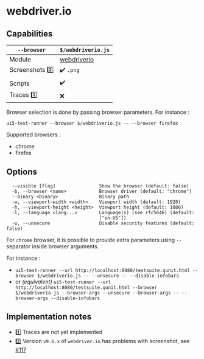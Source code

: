 # webdriver.io

## Capabilities

| `--browser` | `$/webdriverio.js` |
|---|---|
| Module | [webdriverio](https://www.npmjs.com/package/webdriverio) |
| Screenshots 2️⃣ | ✔️ `.png`
| Scripts | ✔️ |
| Traces 1️⃣ | ❌ |

Browser selection is done by passing browser parameters. For instance :

`ui5-test-runner --browser $/webdriverio.js -- --browser firefox`

Supported browsers :

* chrome
* firefox

## Options

```text
  --visible [flag]                Show the browser (default: false)
  -b, --browser <name>            Browser driver (default: "chrome")
  --binary <binary>               Binary path
  -w, --viewport-width <width>    Viewport width (default: 1920)
  -h, --viewport-height <height>  Viewport height (default: 1080)
  -l, --language <lang...>        Language(s) (see rfc5646) (default:
                                  ["en-US"])
  -u, --unsecure                  Disable security features (default: false)
```

For `chrome` browser, it is possible to provide extra parameters using `--` separator inside browser arguments.

For instance :

* `ui5-test-runner --url http://localhost:8080/testsuite.qunit.html --browser $/webdriverio.js -- --unsecure -- --disable-infobars`
* or *(equivalent)* `ui5-test-runner --url http://localhost:8080/testsuite.qunit.html --browser $/webdriverio.js --browser-args --unsecure --browser-args -- --browser-args --disable-infobars`

## Implementation notes

* 1️⃣ Traces are not yet implemented
* 2️⃣ Version `v9.6.x` of `webdriver.io` has problems with screenshot, see [#117](https://github.com/ArnaudBuchholz/ui5-test-runner/issues/117)
